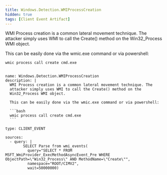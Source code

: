 ```yaml
---
title: Windows.Detection.WMIProcessCreation
hidden: true
tags: [Client Event Artifact]
---
```


WMI Process creation is a common lateral movement technique. The
attacker simply uses WMI to call the Create() method on the
Win32_Process WMI object.

This can be easily done via the wmic.exe command or via powershell:

```bash
wmic process call create cmd.exe
```


<pre><code class="language-yaml">
name: Windows.Detection.WMIProcessCreation
description: |
  WMI Process creation is a common lateral movement technique. The
  attacker simply uses WMI to call the Create() method on the
  Win32_Process WMI object.

  This can be easily done via the wmic.exe command or via powershell:

  ```bash
  wmic process call create cmd.exe
  ```

type: CLIENT_EVENT

sources:
  - query: |
        SELECT Parse from wmi_events(
          query=&quot;SELECT * FROM MSFT_WmiProvider_ExecMethodAsyncEvent_Pre WHERE ObjectPath=\&quot;Win32_Process\&quot; AND MethodName=\&quot;Create\&quot;&quot;,
          namespace=&quot;ROOT/CIMV2&quot;,
          wait=50000000)

</code></pre>

